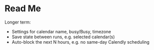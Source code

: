 #  Read Me

Longer term:

* Settings for calendar name, busy/Busy, timezone
* Save state between runs, e.g. selected calendar(s)
* Auto-block the next N hours, e.g. no same-day Calendly scheduling
